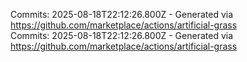 Commits: 2025-08-18T22:12:26.800Z - Generated via https://github.com/marketplace/actions/artificial-grass
<br>
Commits: 2025-08-18T22:12:26.800Z - Generated via https://github.com/marketplace/actions/artificial-grass
<br>
